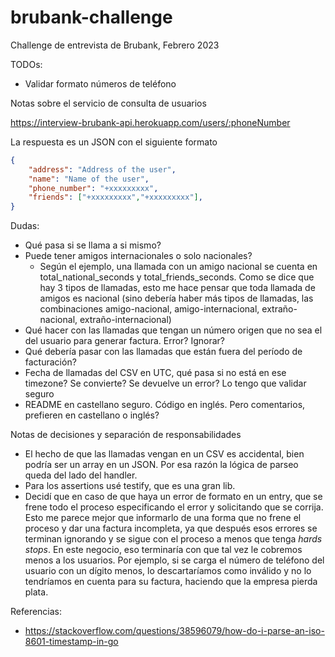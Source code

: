 # brubank-challenge

Challenge de entrevista de Brubank, Febrero 2023

TODOs:

- Validar formato números de teléfono

Notas sobre el servicio de consulta de usuarios

https://interview-brubank-api.herokuapp.com/users/:phoneNumber

La respuesta es un JSON con el siguiente formato

```json
{
    "address": "Address of the user",
    "name": "Name of the user",
    "phone_number": "+xxxxxxxxx",
    "friends": ["+xxxxxxxxx","+xxxxxxxxx"],
}
```

Dudas:

- Qué pasa si se llama a si mismo?
- Puede tener amigos internacionales o solo nacionales?
  - Según el ejemplo, una llamada con un amigo nacional se cuenta en
    total_national_seconds y total_friends_seconds. Como se dice que hay 3 tipos
    de llamadas, esto me hace pensar que toda llamada de amigos es nacional
    (sino debería haber más tipos de llamadas, las combinaciones amigo-nacional,
    amigo-internacional, extraño-nacional, extraño-internacional)
- Qué hacer con las llamadas que tengan un número origen que no sea el del
  usuario para generar factura. Error? Ignorar?
- Qué debería pasar con las llamadas que están fuera del período de facturación?
- Fecha de llamadas del CSV en UTC, qué pasa si no está en ese timezone? Se
  convierte? Se devuelve un error? Lo tengo que validar seguro
- README en castellano seguro. Código en inglés. Pero comentarios, prefieren en
  castellano o inglés?

Notas de decisiones y separación de responsabilidades

- El hecho de que las llamadas vengan en un CSV es accidental, bien podría ser
  un array en un JSON. Por esa razón la lógica de parseo queda del lado del
  handler.
- Para los assertions usé testify, que es una gran lib.
- Decidí que en caso de que haya un error de formato en un entry, que se frene
  todo el proceso especificando el error y solicitando que se corrija. Esto me
  parece mejor que informarlo de una forma que no frene el proceso y dar una
  factura incompleta, ya que después esos errores se terminan ignorando y se
  sigue con el proceso a menos que tenga *hards stops*. En este negocio, eso
  terminaría con que tal vez le cobremos menos a los usuarios. Por ejemplo, si
  se carga el número de teléfono del usuario con un dígito menos, lo
  descartaríamos como inválido y no lo tendríamos en cuenta para su factura,
  haciendo que la empresa pierda plata.

Referencias:

- https://stackoverflow.com/questions/38596079/how-do-i-parse-an-iso-8601-timestamp-in-go